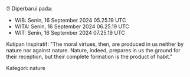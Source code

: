 ⏰ Diperbarui pada:
- WIB: Senin, 16 September 2024 05.25.19 UTC
- WITA: Senin, 16 September 2024 06.25.19 UTC
- WIT: Senin, 16 September 2024 07.25.19 UTC

Kutipan Inspiratif:
"The moral virtues, then, are produced in us neither by nature nor against nature. Nature, indeed, prepares in us the ground for their reception, but their complete formation is the product of habit."


Kategori: nature

